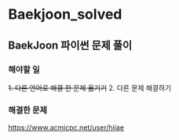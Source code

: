 # Baekjoon_solved
## BaekJoon 파이썬 문제 풀이

### 해야할 일

~~1. 다른 언어로 해결 한 문제 옮기기~~
2. 다른 문제 해결하기

### 해결한 문제
https://www.acmicpc.net/user/hijae
